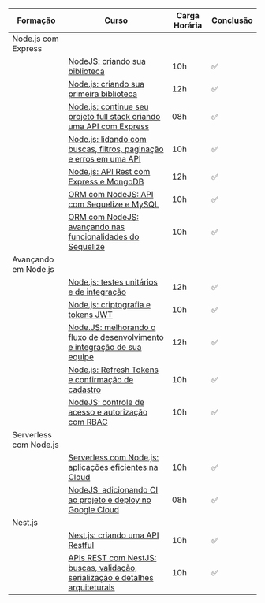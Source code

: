 |      Formação          |                                     Curso                                      | Carga Horária | Conclusão |
| ---------------------- | ------------------------------------------------------------------------------ | ------------- | --------- |
| Node.js com Express    |                                                                                |               |           |
|                        | [NodeJS: criando sua biblioteca](https://github.com/carolinepedasil/Node/tree/main/Alura/Node.js%20com%20Express/NodeJS:%20criando%20sua%20biblioteca) | 10h           | ✅        |
|                        | [Node.js: criando sua primeira biblioteca](https://github.com/carolinepedasil/Node/tree/main/Alura/Node.js%20com%20Express/Node.js:%20criando%20sua%20primeira%20biblioteca) | 12h           | ✅         |
|                        | [Node.js: continue seu projeto full stack criando uma API com Express](https://github.com/carolinepedasil/Node/tree/main/Alura/Node.js%20com%20Express/Node.js:%20continue%20seu%20projeto%20full%20stack%20criando%20uma%20API%20com%20Express/alura-books-server) | 08h           | ✅        |
|                        | [Node.js: lidando com buscas, filtros, paginação e erros em uma API](https://github.com/carolinepedasil/Node/tree/main/Alura/Node.js%20com%20Express/Node.js:%20lidando%20com%20buscas%2C%20filtros%2C%20paginação%20e%20erros%20em%20uma%20API) | 10h           | ✅         |
|                        | [Node.js: API Rest com Express e MongoDB](https://github.com/carolinepedasil/Node/tree/main/Alura/Node.js%20com%20Express/Node.js:%20API%20Rest%20com%20Express%20e%20MongoDB) | 12h           | ✅        |
|                        | [ORM com NodeJS: API com Sequelize e MySQL](https://github.com/carolinepedasil/Node/tree/main/Alura/Node.js%20com%20Express/ORM%20com%20NodeJS:%20API%20com%20Sequelize%20e%20MySQL)| 10h           | ✅        |
|                        | [ORM com NodeJS: avançando nas funcionalidades do Sequelize](https://github.com/carolinepedasil/Node/tree/main/Alura/Node.js%20com%20Express/ORM%20com%20NodeJS:%20avançando%20nas%20funcionalidades%20do%20Sequelize) | 10h           | ✅        |
| Avançando em Node.js   |                                                                                |               |           |
|                        | [Node.js: testes unitários e de integração](https://github.com/carolinepedasil/Node/tree/main/Alura/Avançando%20em%20Node.js/Node.js:%20testes%20unitários%20e%20de%20integração) | 12h           | ✅        |
|                        | [Node.js: criptografia e tokens JWT](https://github.com/carolinepedasil/Node/tree/main/Alura/Avançando%20em%20Node.js/Node.js:%20criptografia%20e%20tokens%20JWT) | 10h           | ✅        |
|                        | [Node.JS: melhorando o fluxo de desenvolvimento e integração de sua equipe](https://github.com/carolinepedasil/Node/tree/main/Alura/Avançando%20em%20Node.js/Node.JS:%20melhorando%20o%20fluxo%20de%20desenvolvimento%20e%20integração%20de%20sua%20equipe) | 12h           | ✅         |
|                        | [Node.js: Refresh Tokens e confirmação de cadastro](https://github.com/carolinepedasil/Node/tree/main/Alura/Avançando%20em%20Node.js/Node.js:%20Refresh%20Tokens%20e%20confirmação%20de%20cadastro) | 10h           | ✅          |
|                        | [NodeJS: controle de acesso e autorização com RBAC](https://github.com/carolinepedasil/Node/tree/main/Alura/Avançando%20em%20Node.js/NodeJS:%20controle%20de%20acesso%20e%20autorização%20com%20RBAC) | 10h           | ✅         |
| Serverless com Node.js |                                                                                |               |           |
|                        | [Serverless com Node.js: aplicações eficientes na Cloud](https://github.com/carolinepedasil/Node/tree/main/Alura/Serverless%20com%20Node.js/Serverless%20com%20Node.js:%20aplicações%20eficientes%20na%20Cloud) | 10h           | ✅        |
|                        | [NodeJS: adicionando CI ao projeto e deploy no Google Cloud](https://github.com/carolinepedasil/Node/tree/main/Alura/Serverless%20com%20Node.js/NodeJS:%20adicionando%20CI%20ao%20projeto%20e%20deploy%20no%20Google%20Cloud) | 08h           | ✅         |
| Nest.js                |                                                                                |               |           |
|                        | [Nest.js: criando uma API Restful](https://github.com/carolinepedasil/Node/tree/main/Alura/Nest.js/Nest.js:%20criando%20uma%20API%20Restful) | 10h           | ✅        |
|                        | [APIs REST com NestJS: buscas, validação, serialização e detalhes arquiteturais](https://github.com/carolinepedasil/Node/tree/main/Alura/Nest.js/APIs%20REST%20com%20NestJS:%20buscas%2C%20validação%2C%20serialização%20e%20detalhes%20arquiteturais) | 10h           | ✅        |